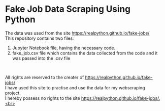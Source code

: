 # Fake Job Data Scraping Using Python
The data was used from the site https://realpython.github.io/fake-jobs/<br>
This repository contains two files:<br>
  <ol>
    <li>Jupyter Notebook file, having the necessary code.</li>
    <li>fake_job.csv file which contains the data collected from the code and it was passed into the .csv file</li>
  </ol><br>

All rights are reserved to the creater of https://realpython.github.io/fake-jobs/<br>
I have used this site to practise and use the data for my webscraping project.<br>
I hereby possess no rights to the site https://realpython.github.io/fake-jobs/.<br>
